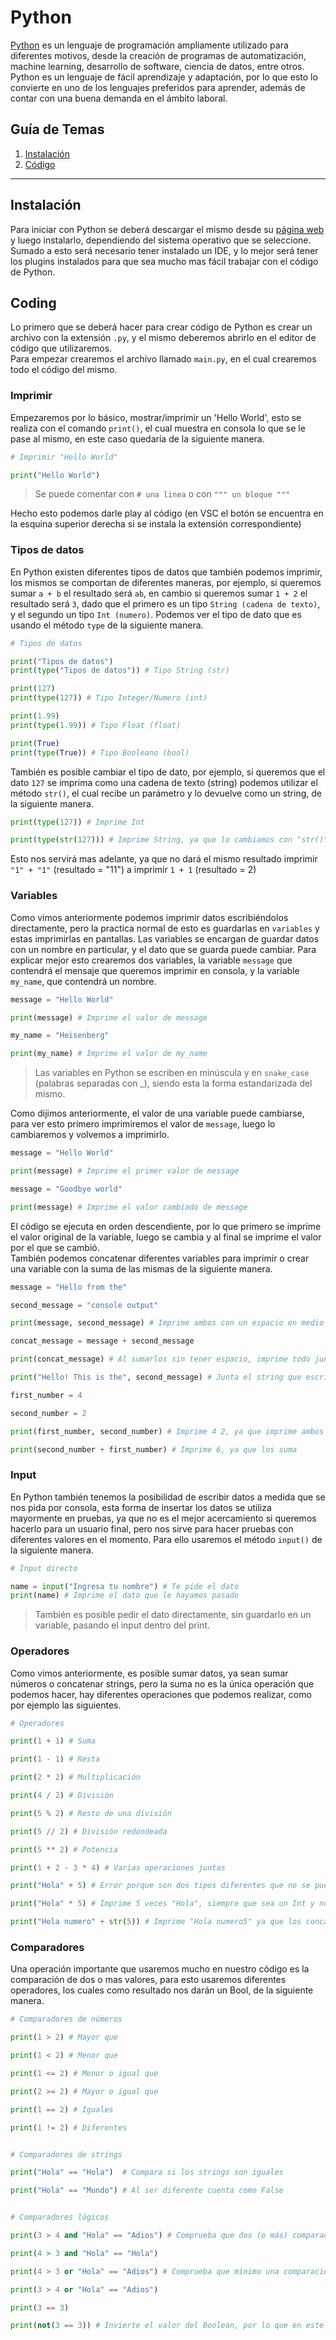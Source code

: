 # Python

[Python](https://www.python.org/) es un lenguaje de programación ampliamente utilizado para diferentes motivos, desde la creación de programas de automatización, machine learning, desarrollo de software, ciencia de datos, entre otros. Python es un lenguaje de fácil aprendizaje y adaptación, por lo que esto lo convierte en uno de los lenguajes preferidos para aprender, además de contar con una buena demanda en el ámbito laboral.

## Guía de Temas

1. [Instalación](#instalaci%C3%B3n)
2. [Código](#coding)

---

## Instalación

Para iniciar con Python se deberá descargar el mismo desde su [página web](https://www.python.org/downloads/) y luego instalarlo, dependiendo del sistema operativo que se seleccione. Sumado a esto será necesario tener instalado un IDE, y lo mejor será tener los plugins instalados para que sea mucho mas fácil trabajar con el código de Python.

## Coding

Lo primero que se deberá hacer para crear código de Python es crear un archivo con la extensión `.py`, y el mismo deberemos abrirlo en el editor de código que utilizaremos.  
Para empezar crearemos el archivo llamado `main.py`, en el cual crearemos todo el código del mismo.

### Imprimir

Empezaremos por lo básico, mostrar/imprimir un 'Hello World', esto se realiza con el comando `print()`, el cual muestra en consola lo que se le pase al mismo, en este caso quedaría de la siguiente manera.

```py
# Imprimir "Hello World"

print("Hello World")
```

> Se puede comentar con `# una linea` o con `""" un bloque """`

Hecho esto podemos darle play al código (en VSC el botón se encuentra en la esquina superior derecha si se instala la extensión correspondiente)

### Tipos de datos

En Python existen diferentes tipos de datos que también podemos imprimir, los mismos se comportan de diferentes maneras, por ejemplo, si queremos sumar `a + b` el resultado será `ab`, en cambio si queremos sumar `1 + 2` el resultado será `3`, dado que el primero es un tipo `String (cadena de texto)`, y el segundo un tipo `Int (numero)`. Podemos ver el tipo de dato que es usando el método `type` de la siguiente manera.

```py
# Tipos de datos

print("Tipos de datos")
print(type("Tipos de datos")) # Tipo String (str)

print(127)
print(type(127)) # Tipo Integer/Numero (int)

print(1.99)
print(type(1.99)) # Tipo Float (float)

print(True)
print(type(True)) # Tipo Booleano (bool)
```

También es posible cambiar el tipo de dato, por ejemplo, si queremos que el dato `127` se imprima como una cadena de texto (string) podemos utilizar el método `str()`, el cual recibe un parámetro y lo devuelve como un string, de la siguiente manera.

```py
print(type(127)) # Imprime Int

print(type(str(127))) # Imprime String, ya que lo cambiamos con "str()"
```

Esto nos servirá mas adelante, ya que no dará el mismo resultado imprimir `"1" + "1"` (resultado = "11") a imprimir `1 + 1` (resultado = 2)

### Variables

Como vimos anteriormente podemos imprimir datos escribiéndolos directamente, pero la practica normal de esto es guardarlas en `variables` y estas imprimirlas en pantallas. Las variables se encargan de guardar datos con un nombre en particular, y el dato que se guarda puede cambiar. Para explicar mejor esto crearemos dos variables, la variable `message` que contendrá el mensaje que queremos imprimir en consola, y la variable `my_name`, que contendrá un nombre.

```py
message = "Hello World"

print(message) # Imprime el valor de message

my_name = "Heisenberg"

print(my_name) # Imprime el valor de my_name
```

> Las variables en Python se escriben en minúscula y en `snake_case` (palabras separadas con _), siendo esta la forma estandarizada del mismo.

Como dijimos anteriormente, el valor de una variable puede cambiarse, para ver esto primero imprimiremos el valor de `message`, luego lo cambiaremos y volvemos a imprimirlo.

```py
message = "Hello World"

print(message) # Imprime el primer valor de message

message = "Goodbye world"

print(message) # Imprime el valor cambiado de message
```

El código se ejecuta en orden descendiente, por lo que primero se imprime el valor original de la variable, luego se cambia y al final se imprime el valor por el que se cambió.  
También podemos concatenar diferentes variables para imprimir o crear una variable con la suma de las mismas de la siguiente manera.

```py
message = "Hello from the"

second_message = "console output"

print(message, second_message) # Imprime ambos con un espacio en medio

concat_message = message + second_message

print(concat_message) # Al sumarlos sin tener espacio, imprime todo junto

print("Hello! This is the", second_message) # Junta el string que escribimos con el valor de la variable

first_number = 4

second_number = 2

print(first_number, second_number) # Imprime 4 2, ya que imprime ambos

print(second_number + first_number) # Imprime 6, ya que los suma
```

### Input

En Python también tenemos la posibilidad de escribir datos a medida que se nos pida por consola, esta forma de insertar los datos se utiliza mayormente en pruebas, ya que no es el mejor acercamiento si queremos hacerlo para un usuario final, pero nos sirve para hacer pruebas con diferentes valores en el momento. Para ello usaremos el método `input()` de la siguiente manera.

```py
# Input directo

name = input("Ingresa tu nombre") # Te pide el dato
print(name) # Imprime el dato que le hayamos pasado
```

> También es posible pedir el dato directamente, sin guardarlo en un variable, pasando el input dentro del print.

### Operadores

Como vimos anteriormente, es posible sumar datos, ya sean sumar números o concatenar strings, pero la suma no es la única operación que podemos hacer, hay diferentes operaciones que podemos realizar, como por ejemplo las siguientes.

```py
# Operadores

print(1 + 1) # Suma

print(1 - 1) # Resta

print(2 * 2) # Multiplicación

print(4 / 2) # División

print(5 % 2) # Resto de una división

print(5 // 2) # División redondeada

print(5 ** 2) # Potencia

print(1 + 2 - 3 * 4) # Varias operaciones juntas

print("Hola" + 5) # Error porque son dos tipos diferentes que no se pueden sumar

print("Hola" * 5) # Imprime 5 veces "Hola", siempre que sea un Int y no un Float

print("Hola numero" + str(5)) # Imprime "Hola numero5" ya que los concatena como dos string
```

### Comparadores

Una operación importante que usaremos mucho en nuestro código es la comparación de dos o mas valores, para esto usaremos diferentes operadores, los cuales como resultado nos darán un Bool, de la siguiente manera.

```py
# Comparadores de números

print(1 > 2) # Mayor que

print(1 < 2) # Menor que

print(1 <= 2) # Menor o igual que

print(2 >= 2) # Mayor o igual que 

print(1 == 2) # Iguales

print(1 != 2) # Diferentes


# Comparadores de strings

print("Hola" == "Hola")  # Compara si los strings son iguales

print("Hola" == "Mundo") # Al ser diferente cuenta como False


# Comparadores lógicos

print(3 > 4 and "Hola" == "Adios") # Comprueba que dos (o más) comparaciones sean verdaderas (todas tienen que ser verdaderas)

print(4 > 3 and "Hola" == "Hola") 

print(4 > 3 or "Hola" == "Adios") # Comprueba que mínimo una comparación sea verdadera

print(3 > 4 or "Hola" == "Adios")

print(3 == 3)

print(not(3 == 3)) # Invierte el valor del Boolean, por lo que en este caso queda False
```
